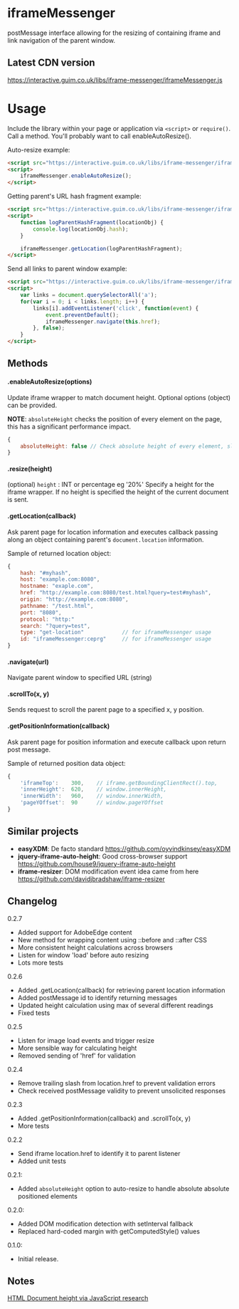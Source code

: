 iframeMessenger
===============
postMessage interface allowing for the resizing of containing iframe
and link navigation of the parent window.


## Latest CDN version

https://interactive.guim.co.uk/libs/iframe-messenger/iframeMessenger.js

Usage
=====

Include the library within your page or application via `<script>` or `require()`. Call a method. You'll probably want to call enableAutoResize().

Auto-resize example:
```html
<script src="https://interactive.guim.co.uk/libs/iframe-messenger/iframeMessenger.js"></script>
<script>
    iframeMessenger.enableAutoResize();
</script>
```

Getting parent's URL hash fragment example:
```html
<script src="https://interactive.guim.co.uk/libs/iframe-messenger/iframeMessenger.js"></script>
<script>
    function logParentHashFragment(locationObj) {
        console.log(locationObj.hash);
    }

    iframeMessenger.getLocation(logParentHashFragment);
</script>
```

Send all links to parent window example:
```html
<script src="https://interactive.guim.co.uk/libs/iframe-messenger/iframeMessenger.js"></script>
<script>
    var links = document.querySelectorAll('a');
    for(var i = 0; i < links.length; i++) {
        links[i].addEventListener('click', function(event) {
            event.preventDefault();
            iframeMessenger.navigate(this.href);
        }, false);
    }
</script>
```

## Methods

#### .enableAutoResize(options)
Update iframe wrapper to match document height. Optional options (object) can be provided.

**NOTE**: `absoluteHeight` checks the position of every element on the page, this has a significant
performance impact.

```JavaScript
{
    absoluteHeight: false // Check absolute height of every element, slow!
}
```

#### .resize(height)
(optional) `height` : INT or percentage eg '20%'
Specify a height for the iframe wrapper. If no height is specified the height
of the current document is sent.


#### .getLocation(callback)
Ask parent page for location information and executes callback passing
along an object containing parent's `document.location` information.

Sample of returned location object:
```JavaScript
{
    hash: "#myhash",
    host: "example.com:8080",
    hostname: "exaple.com",
    href: "http://example.com:8080/test.html?query=test#myhash",
    origin: "http://example.com:8080",
    pathname: "/test.html",
    port: "8080",
    protocol: "http:"
    search: "?query=test",
    type: "get-location"            // for iframeMessenger usage
    id: "iframeMessenger:ceprg"     // for iframeMessenger usage
}
```

#### .navigate(url)
Navigate parent window to specified URL (string)

#### .scrollTo(x, y)
Sends request to scroll the parent page to a specified x, y position.

#### .getPositionInformation(callback)
Ask parent page for position information and execute callback upon return post
message.

Sample of returned position data object:
```Javascript
{
    'iframeTop':    300,    // iframe.getBoundingClientRect().top,
    'innerHeight':  620,    // window.innerHeight,
    'innerWidth':   960,    // window.innerWidth,
    'pageYOffset':  90      // window.pageYOffset
}
```

## Similar projects
 - **easyXDM**: De facto standard https://github.com/oyvindkinsey/easyXDM
 - **jquery-iframe-auto-height**: Good cross-browser support https://github.com/house9/jquery-iframe-auto-height
 - **iframe-resizer**: DOM modification event idea came from here https://github.com/davidjbradshaw/iframe-resizer



## Changelog
0.2.7
- Added support for AdobeEdge content
- New method for wrapping content using ::before and ::after CSS
- More consistent height calculations across browsers
- Listen for window 'load' before auto resizing
- Lots more tests

0.2.6
- Added .getLocation(callback) for retrieving parent location information
- Added postMessage id to identify returning messages
- Updated height calculation using max of several different readings
- Fixed tests

0.2.5
- Listen for image load events and trigger resize
- More sensible way for calculating height
- Removed sending of 'href' for validation

0.2.4
- Remove trailing slash from location.href to prevent validation errors
- Check received postMessage validity to prevent unsolicited responses

0.2.3
- Added .getPositionInformation(callback) and .scrollTo(x, y)
- More tests

0.2.2
- Send iframe location.href to identify it to parent listener
- Added unit tests

0.2.1:
- Added `absoluteHeight` option to auto-resize to handle absolute absolute positioned elements

0.2.0:
- Added DOM modification detection with setInterval fallback
- Replaced hard-coded margin with getComputedStyle() values

0.1.0:
- Initial release.


## Notes
[HTML Document height via JavaScript research](https://docs.google.com/spreadsheets/d/1dv4bO6F9A0KGF6FdLsIJrKnidnrVsM8i3uI-OfCYjWQ/edit?usp=sharing)
